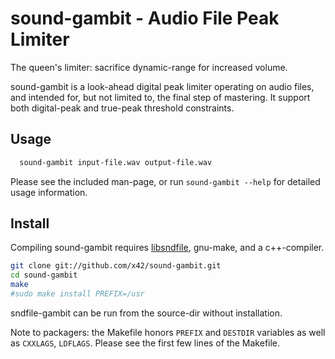 sound-gambit - Audio File Peak Limiter
======================================

The queen's limiter: sacrifice dynamic-range for increased volume.

sound-gambit is a look-ahead digital peak limiter operating on audio
files, and intended for, but not limited to, the final step of mastering.
It support both digital-peak and true-peak threshold constraints.

Usage
-----

```bash
  sound-gambit input-file.wav output-file.wav
```

Please see the included man-page, or run `sound-gambit --help` for
detailed usage information.

Install
-------

Compiling sound-gambit requires [libsndfile](http://www.mega-nerd.com/libsndfile/), gnu-make, and a c++-compiler.

```bash
git clone git://github.com/x42/sound-gambit.git
cd sound-gambit
make
#sudo make install PREFIX=/usr
```

sndfile-gambit can be run from the source-dir without installation.

Note to packagers: the Makefile honors `PREFIX` and `DESTDIR` variables as well
as `CXXLAGS`, `LDFLAGS`. Please see the first few lines of the Makefile.
